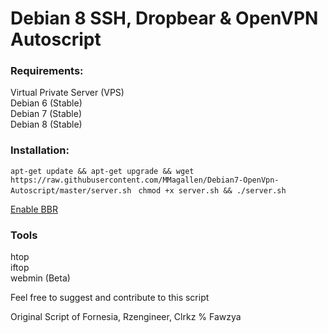 # Debian 8 SSH, Dropbear & OpenVPN Autoscript

### Requirements:
Virtual Private Server (VPS) <br>
Debian 6 (Stable) <br>
Debian 7 (Stable) <br>
Debian 8 (Stable) <br>

### Installation: 
``` apt-get update && apt-get upgrade && wget https://raw.githubusercontent.com/MMagallen/Debian7-OpenVpn-Autoscript/master/server.sh ```
``` chmod +x server.sh && ./server.sh```

[Enable BBR](https://www.linuxbabe.com/ubuntu/enable-google-tcp-bbr-ubuntu)

### Tools
htop <br>
iftop <br>
webmin (Beta)

Feel free to suggest and contribute to this script

Original Script of Fornesia, Rzengineer, Clrkz % Fawzya

